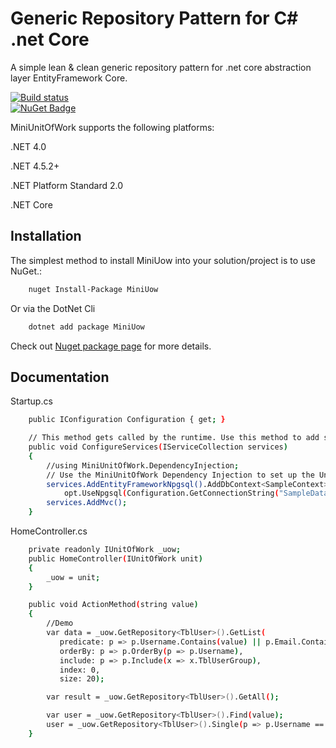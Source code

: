 # Generic Repository Pattern for C# .net Core

A simple lean & clean generic repository pattern for .net core  abstraction layer EntityFramework Core.

[![Build status](https://ci.appveyor.com/api/projects/status/kju8o0abk7yiep22/branch/master?svg=true)](https://ci.appveyor.com/project/canhhungit/miniunitofwork/branch/master)   
[![NuGet Badge](https://buildstats.info/nuget/MiniUow)](https://www.nuget.org/packages/MiniUow/)

MiniUnitOfWork supports the following platforms:

.NET 4.0

.NET 4.5.2+

.NET Platform Standard 2.0

.NET Core

## Installation

The simplest method to install MiniUow into your solution/project is to use NuGet.:

```bash
    nuget Install-Package MiniUow
```

Or via the DotNet Cli

```bash
    dotnet add package MiniUow
```

Check out [Nuget package page](https://www.nuget.org/packages/MiniUow/) for more details.

## Documentation 

Startup.cs
```bash
    public IConfiguration Configuration { get; }

    // This method gets called by the runtime. Use this method to add services to the container.
    public void ConfigureServices(IServiceCollection services)
    {
    	//using MiniUnitOfWork.DependencyInjection;
        // Use the MiniUnitOfWork Dependency Injection to set up the Unit of Work
        services.AddEntityFrameworkNpgsql().AddDbContext<SampleContext>(opt =>
            opt.UseNpgsql(Configuration.GetConnectionString("SampleDatabase"))).AddUnitOfWork<SampleContext>();
        services.AddMvc();
    }
```

HomeController.cs
```bash
    private readonly IUnitOfWork _uow;
    public HomeController(IUnitOfWork unit)
    {
        _uow = unit;
    }

    public void ActionMethod(string value)
    {
        //Demo
        var data = _uow.GetRepository<TblUser>().GetList(
           predicate: p => p.Username.Contains(value) || p.Email.Contains(value) || p.Name.Contains(value),
           orderBy: p => p.OrderBy(p => p.Username),
           include: p => p.Include(x => x.TblUserGroup),
           index: 0,
           size: 20);

        var result = _uow.GetRepository<TblUser>().GetAll();

        var user = _uow.GetRepository<TblUser>().Find(value);
        user = _uow.GetRepository<TblUser>().Single(p => p.Username == value);
    }
```

	
	
	
	
	
	
